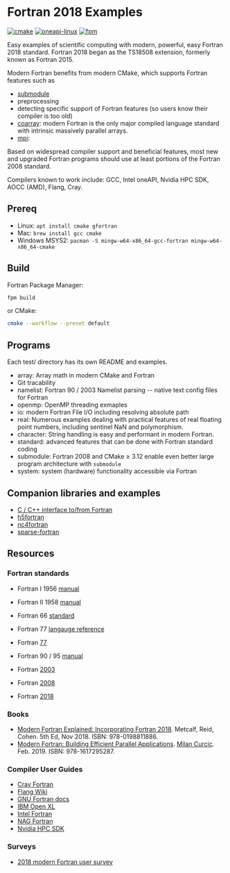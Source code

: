 # Fortran 2018 Examples

[![cmake](https://github.com/scivision/fortran2018-examples/actions/workflows/cmake.yml/badge.svg)](https://github.com/scivision/fortran2018-examples/actions/workflows/cmake.yml)
[![oneapi-linux](https://github.com/scivision/fortran2018-examples/actions/workflows/oneapi-linux.yml/badge.svg)](https://github.com/scivision/fortran2018-examples/actions/workflows/oneapi-linux.yml)
[![fpm](https://github.com/scivision/fortran2018-examples/actions/workflows/fpm.yml/badge.svg)](https://github.com/scivision/fortran2018-examples/actions/workflows/fpm.yml)

Easy examples of scientific computing with modern, powerful, easy Fortran 2018 standard.
Fortran 2018 began as the TS18508 extension, formerly known as Fortran 2015.

Modern Fortran benefits from modern CMake, which supports Fortran features such as

* [submodule](https://github.com/scivision/fortran-submodule)
* preprocessing
* detecting specific support of Fortran features (so users know their compiler is too old)
* [coarray](https://github.com/scivision/fortran-mpi-examples): modern Fortran is the only major compiled language standard with intrinsic massively parallel arrays.
* [mpi](https://github.com/scivision/fortran-mpi-examples):

Based on widespread compiler support and beneficial features, most new and upgraded Fortran programs should use at least portions of the Fortran 2008 standard.

Compilers known to work include: GCC, Intel oneAPI, Nvidia HPC SDK, AOCC (AMD), Flang, Cray.

## Prereq

* Linux: `apt install cmake gfortran`
* Mac: `brew install gcc cmake`
* Windows MSYS2: `pacman -S mingw-w64-x86_64-gcc-fortran mingw-w64-x86_64-cmake`

## Build

Fortran Package Manager:

```sh
fpm build
```

or CMake:

```sh
cmake --workflow --preset default
```

## Programs

Each test/ directory has its own README and examples.

* array: Array math in modern CMake and Fortran
* Git tracability
* namelist: Fortran 90 / 2003 Namelist parsing -- native text config files for Fortran
* openmp: OpenMP threading exmaples
* io: modern Fortran File I/O including resolving absolute path
* real: Numerous examples dealing with practical features of real floating point numbers, including sentinel NaN and polymorphism.
* character: String handling is easy and performant in modern Fortran.
* standard: advanced features that can be done with Fortran standard coding
* submodule: Fortran 2008 and CMake &ge; 3.12 enable even better large program architecture with `submodule`
* system: system (hardware) functionality accessible via Fortran

## Companion libraries and examples

* [C / C++ interface to/from Fortran](https://github.com/scivision/fortran-cpp-interface)
* [h5fortran](https://github.com/geospace-code/h5fortran-mpi)
* [nc4fortran](https://github.com/geospace-code/nc4fortran)
* [sparse-fortran](https://github.com/scivision/sparse-fortran)

## Resources

### Fortran standards

* Fortran I 1956 [manual](https://www.fortran.com/FortranForTheIBM704.pdf)
* Fortran II 1958 [manual](http://archive.computerhistory.org/resources/text/Fortran/102653989.05.01.acc.pdf)

* Fortran 66 [standard](http://web.eah-jena.de/~kleine/history/languages/ansi-x3dot9-1966-Fortran66.pdf)

* Fortran 77 [langauge reference](http://physik.uibk.ac.at/hephy/praktikum/fortran_manual.pdf)
* Fortran [77](http://www.fortran.com/F77_std/f77_std.html)

* Fortran 90 / 95 [manual](http://www.chem.ucl.ac.uk/resources/history/people/vanmourik/images/Fortran%2095-manual.pdf)

* Fortran [2003](https://wg5-fortran.org/f2003.html)
* Fortran [2008](https://wg5-fortran.org/f2008.html)
* Fortran [2018](https://wg5-fortran.org/f2018.html)

### Books

* [Modern Fortran Explained: Incorporating Fortran 2018](https://global.oup.com/academic/product/modern-fortran-explained-9780198811886).
  Metcalf, Reid, Cohen. 5th Ed, Nov 2018. ISBN:  978-0198811886.
* [Modern Fortran: Building Efficient Parallel Applications](https://www.manning.com/books/modern-fortran).
  [Milan Curcic](https://twitter.com/realmilancurcic).
  Feb. 2019. ISBN: 978-1617295287.

### Compiler User Guides

* [Cray Fortran](https://support.hpe.com/hpesc/public/docDisplay?docId=a00115296en_us)
* [Flang Wiki](https://github.com/flang-compiler/flang/wiki)
* [GNU Fortran docs](https://gcc.gnu.org/onlinedocs/)
* [IBM Open XL](https://www.ibm.com/support/pages/ibm-open-xl-fortran-linux-power-and-xl-fortran-linux-documentation-library)
* [Intel Fortran](https://www.intel.com/content/www/us/en/develop/documentation/fortran-compiler-oneapi-dev-guide-and-reference/top.html)
* [NAG Fortran](https://www.nag.com/content/nag-fortran-compiler-documentation)
* [Nvidia HPC SDK](https://docs.nvidia.com/hpc-sdk)

### Surveys

* [2018 modern Fortran user survey](http://www.fortran.bcs.org/2018/FortranBenefitsSurvey_interimrep_Aug2018.pdf)
